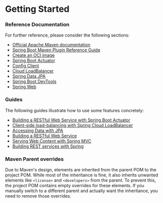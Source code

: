 # Getting Started

### Reference Documentation
For further reference, please consider the following sections:

* [Official Apache Maven documentation](https://maven.apache.org/guides/index.html)
* [Spring Boot Maven Plugin Reference Guide](https://docs.spring.io/spring-boot/3.3.12-SNAPSHOT/maven-plugin)
* [Create an OCI image](https://docs.spring.io/spring-boot/3.3.12-SNAPSHOT/maven-plugin/build-image.html)
* [Spring Boot Actuator](https://docs.spring.io/spring-boot/3.3.12-SNAPSHOT/reference/actuator/index.html)
* [Config Client](https://docs.spring.io/spring-cloud-config/reference/client.html)
* [Cloud LoadBalancer](https://docs.spring.io/spring-cloud-commons/reference/spring-cloud-commons/loadbalancer.html)
* [Spring Data JPA](https://docs.spring.io/spring-boot/3.3.12-SNAPSHOT/reference/data/sql.html#data.sql.jpa-and-spring-data)
* [Spring Boot DevTools](https://docs.spring.io/spring-boot/3.3.12-SNAPSHOT/reference/using/devtools.html)
* [Spring Web](https://docs.spring.io/spring-boot/3.3.12-SNAPSHOT/reference/web/servlet.html)

### Guides
The following guides illustrate how to use some features concretely:

* [Building a RESTful Web Service with Spring Boot Actuator](https://spring.io/guides/gs/actuator-service/)
* [Client-side load-balancing with Spring Cloud LoadBalancer](https://spring.io/guides/gs/spring-cloud-loadbalancer/)
* [Accessing Data with JPA](https://spring.io/guides/gs/accessing-data-jpa/)
* [Building a RESTful Web Service](https://spring.io/guides/gs/rest-service/)
* [Serving Web Content with Spring MVC](https://spring.io/guides/gs/serving-web-content/)
* [Building REST services with Spring](https://spring.io/guides/tutorials/rest/)

### Maven Parent overrides

Due to Maven's design, elements are inherited from the parent POM to the project POM.
While most of the inheritance is fine, it also inherits unwanted elements like `<license>` and `<developers>` from the parent.
To prevent this, the project POM contains empty overrides for these elements.
If you manually switch to a different parent and actually want the inheritance, you need to remove those overrides.

